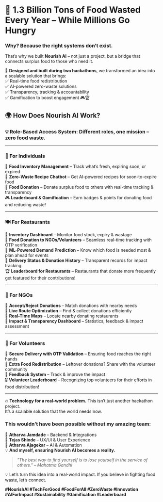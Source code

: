 # 🥘 1.3 Billion Tons of Food Wasted Every Year – While Millions Go Hungry  
### Why? Because the right systems don’t exist.  

That’s why we built **Nourish AI** – not just a project, but a bridge that connects surplus food to those who need it.  

🚀 **Designed and built during two hackathons**, we transformed an idea into a scalable solution that brings:  
✅ Real-time food redistribution  
✅ AI-powered zero-waste solutions  
✅ Transparency, tracking & accountability  
✅ Gamification to boost engagement 🎮🏆  

## 🌍 How Does Nourish AI Work?  
### 💡 Role-Based Access System: Different roles, one mission – zero food waste.  

---

### 👤 For Individuals  
🔹 **Food Inventory Management** – Track what’s fresh, expiring soon, or expired  
🔹 **Zero-Waste Recipe Chatbot** – Get AI-powered recipes for soon-to-expire food  
🔹 **Food Donation** – Donate surplus food to others with real-time tracking & transparency  
🎮 **Leaderboard & Gamification** – Earn badges & points for donating food and reducing waste!  

---

### 🍽 For Restaurants  
🔸 **Inventory Dashboard** – Monitor food stock, expiry & wastage  
🔸 **Food Donation to NGOs/Volunteers** – Seamless real-time tracking with OTP verification  
🔸 **ML-Powered Demand Prediction** – Know which food is needed most & plan ahead for events  
🔸 **Delivery Status & Donation History** – Transparent records for impact tracking  
🏆 **Leaderboard for Restaurants** – Restaurants that donate more frequently get featured for their contributions!  

---

### 🏢 For NGOs  
🔹 **Accept/Reject Donations** – Match donations with nearby needs  
🔹 **Live Route Optimization** – Find & collect donations efficiently  
🔹 **Real-Time Maps** – Locate nearby donating restaurants  
🔹 **Impact & Transparency Dashboard** – Statistics, feedback & impact assessment  

---

### 🚴 For Volunteers  
🔸 **Secure Delivery with OTP Validation** – Ensuring food reaches the right hands  
🔸 **Extra Food Redistribution** – Leftover donations? Share with the volunteer community  
🔸 **Feedback System** – Track & improve the impact  
🎖 **Volunteer Leaderboard** – Recognizing top volunteers for their efforts in food distribution!  

---

🔥 **Technology for a real-world problem.** This isn’t just another hackathon project.  
It’s a scalable solution that the world needs now.  

### This wouldn’t have been possible without my amazing team:  
🚀 **Atharva Jamdade** – Backend & Integrations  
🎨 **Tejas Shinde** – UX/UI & User Experience  
🧠 **Atharva Ajagekar** – AI & Automation  
💡 **And myself, ensuring Nourish AI becomes a reality.**  

> _"The best way to find yourself is to lose yourself in the service of others." – Mahatma Gandhi_  

💡 Let’s turn this idea into a real-world impact. If you believe in fighting food waste, let’s connect.  

**#NourishAI #TechForGood #FoodForAll #ZeroWaste #Innovation #AIForImpact #Sustainability #Gamification #Leaderboard**
